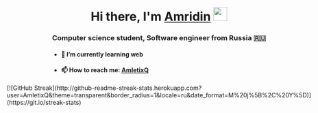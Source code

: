 <h1 align="center">Hi there, I'm <a href="https:vk.com/amletixq" target="_blank">Amridin</a> 
<img src="https://github.com/blackcater/blackcater/raw/main/images/Hi.gif" height="32"/></h1>
<h3 align="center">Computer science student, Software engineer from Russia 🇷🇺</h3>

- <h4>🌱 I’m currently learning <strong>web</strong></h4>
- <h4>📫 How to reach me: <a href="https//t.me/AmletixQ" target="_blank">AmletixQ</a></h4>

<div style="display: flex; align-items: center; justify-content: center;">
[![GitHub Streak](http://github-readme-streak-stats.herokuapp.com?user=AmletixQ&theme=transparent&border_radius=1&locale=ru&date_format=M%20j%5B%2C%20Y%5D)](https://git.io/streak-stats)
</div>

<!--
**AmletixQ/AmletixQ** is a ✨ _special_ ✨ repository because its `README.md` (this file) appears on your GitHub profile.

Here are some ideas to get you started:

- 🔭 I’m currently working on ...
- 👯 I’m looking to collaborate on ...
- 🤔 I’m looking for help with ...
- 💬 Ask me about ...
- 😄 Pronouns: ...
- ⚡ Fun fact: ...
-->
